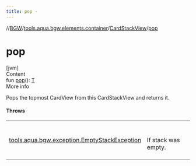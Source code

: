 ```yaml
---
title: pop -
---
```

//[BGW](../../../index.md)/[tools.aqua.bgw.elements.container](../index.md)/[CardStackView](index.md)/[pop](pop.md)



# pop  
[jvm]  
Content  
fun [pop](pop.md)(): [T](index.md)  
More info  


Pops the topmost CardView from this CardStackView and returns it.



#### Throws  
  
| | |
|---|---|
| <a name="tools.aqua.bgw.elements.container/CardStackView/pop/#/PointingToDeclaration/"></a>[tools.aqua.bgw.exception.EmptyStackException](../../tools.aqua.bgw.exception/-empty-stack-exception/index.md)| <a name="tools.aqua.bgw.elements.container/CardStackView/pop/#/PointingToDeclaration/"></a><br><br>If stack was empty.<br><br>|
  



